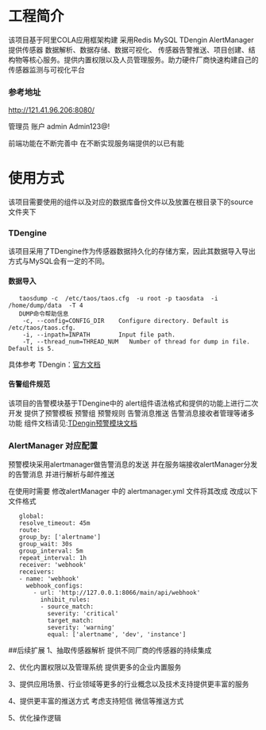 # 工程简介
该项目基于阿里COLA应用框架构建 采用Redis MySQL TDengin  AlertManager 提供传感器 数据解析、数据存储、数据可视化、
传感器告警推送、项目创建、结构物等核心服务。提供内置权限以及人员管理服务。助力硬件厂商快速构建自己的传感器监测与可视化平台
### 参考地址
<http://121.41.96.206:8080/> </p>
管理员 账户 admin Admin123@! </p>
前端功能在不断完善中 在不断实现服务端提供的以已有能
# 使用方式  
该项目需要使用的组件以及对应的数据库备份文件以及放置在根目录下的source文件夹下</p>
### TDengine 
该项目采用了TDengine作为传感器数据持久化的存储方案，因此其数据导入导出方式与MySQL会有一定的不同。
#### 数据导入
```shell
   taosdump -c  /etc/taos/taos.cfg  -u root -p taosdata  -i /home/dump/data  -T 4
   DUMP命令帮助信息
    -c, --config=CONFIG_DIR    Configure directory. Default is /etc/taos/taos.cfg.
    -i, --inpath=INPATH        Input file path.     
    -T, --thread_num=THREAD_NUM   Number of thread for dump in file. Default is 5.                    
```
具体参考 TDengin：[官方文档](<https://www.taosdata.com/blog/2020/03/09/1334.html>)

#### 告警组件规范
该项目的告警模块基于TDengine中的 alert组件语法格式和提供的功能上进行二次开发 提供了预警模板 预警组 预警规则 
告警消息推送 告警消息接收者管理等诸多功能  组件文档请见:[TDengin预警模块文档](<https://github.com/taosdata/tdengine/blob/master/alert/README_cn.md>)

### AlertManager 对应配置
预警模块采用alertmanager做告警消息的发送 并在服务端接收alertManager分发的告警消息 并进行解析与邮件推送</p>
在使用时需要 修改alertManager 中的 alertmanager.yml 文件将其改成 改成以下文件格式
```shell
   global:
   resolve_timeout: 45m
   route:
   group_by: ['alertname']
   group_wait: 30s
   group_interval: 5m
   repeat_interval: 1h
   receiver: 'webhook'
   receivers:
   - name: 'webhook'
     webhook_configs:
       - url: 'http://127.0.0.1:8066/main/api/webhook'
         inhibit_rules:
         - source_match:
           severity: 'critical'
           target_match:
           severity: 'warning'
           equal: ['alertname', 'dev', 'instance']
```
##后续扩展
1、抽取传感器解析 提供不同厂商的传感器的持续集成</p>
2、优化内置权限以及管理系统 提供更多的企业内置服务</p>
3、提供应用场景、行业领域等更多的行业概念以及技术支持提供更丰富的服务</p>
4、提供更丰富的推送方式 考虑支持短信 微信等推送方式</p>
5、优化操作逻辑</p>